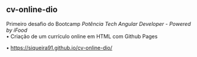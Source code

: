 <h2>cv-online-dio</h2>

Primeiro desafio do Bootcamp <i>Potência Tech Angular Developer - Powered by iFood</i><br>
&bull; Criação de um currículo online em HTML com Github Pages

&bull; https://siqueira91.github.io/cv-online-dio/
